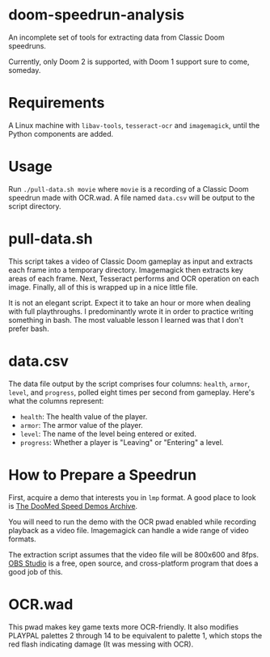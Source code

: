 # doom-speedrun-analysis

An incomplete set of tools for extracting data from Classic Doom speedruns.

Currently, only Doom 2 is supported, with Doom 1 support sure to come, someday.

# Requirements

A Linux machine with `libav-tools`, `tesseract-ocr` and `imagemagick`, until the Python components are added.

# Usage

Run `./pull-data.sh movie` where `movie` is a recording of a Classic Doom speedrun made with OCR.wad. A file named `data.csv` will be output to the script directory.

# pull-data.sh

This script takes a video of Classic Doom gameplay as input and extracts each frame into a temporary directory. Imagemagick then extracts key areas of each frame. Next, Tesseract performs and OCR operation on each image. Finally, all of this is wrapped up in a nice little file.

It is not an elegant script. Expect it to take an hour or more when dealing with full playthroughs. I predominantly wrote it in order to practice writing something in bash. The most valuable lesson I learned was that I don't prefer bash.

# data.csv

The data file output by the script comprises four columns: `health`, `armor`, `level`, and `progress`, polled eight times per second from gameplay. Here's what the columns represent:

* `health`: The health value of the player.
* `armor`: The armor value of the player.
* `level`: The name of the level being entered or exited.
* `progress`: Whether a player is "Leaving" or "Entering" a level.

# How to Prepare a Speedrun

First, acquire a demo that interests you in `lmp` format. A good place to look is [The DooMed Speed Demos Archive](http://www.doomedsda.us).

You will need to run the demo with the OCR pwad enabled while recording playback as a video file. Imagemagick can handle a wide range of video formats.

The extraction script assumes that the video file will be 800x600 and 8fps. [OBS Studio](obsproject.com) is a free, open source, and cross-platform program that does a good job of this.

# OCR.wad

This pwad makes key game texts more OCR-friendly. It also modifies PLAYPAL palettes 2 through 14 to be equivalent to palette 1, which stops the red flash indicating damage (It was messing with OCR).
